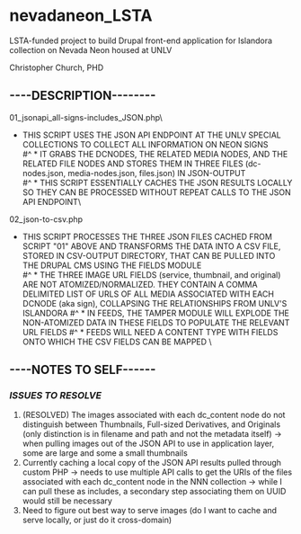 # nevadaneon_LSTA

LSTA-funded project to build Drupal front-end application for Islandora collection on Nevada Neon housed at UNLV

Christopher Church, PHD

## ----DESCRIPTION--------

01_jsonapi_all-signs-includes_JSON.php\
* THIS SCRIPT USES THE JSON API ENDPOINT AT THE UNLV SPECIAL COLLECTIONS TO COLLECT ALL INFORMATION ON NEON SIGNS \
#^  * IT GRABS THE DCNODES, THE RELATED MEDIA NODES, AND THE RELATED FILE NODES AND STORES THEM IN THREE FILES (dc-nodes.json, media-nodes.json, files.json) IN JSON-OUTPUT\
#^  * THIS SCRIPT ESSENTIALLY CACHES THE JSON RESULTS LOCALLY SO THEY CAN BE PROCESSED WITHOUT REPEAT CALLS TO THE JSON API ENDPOINT\

02_json-to-csv.php
* THIS SCRIPT PROCESSES THE THREE JSON FILES CACHED FROM SCRIPT "01" ABOVE AND TRANSFORMS THE DATA INTO A CSV FILE, STORED IN CSV-OUTPUT DIRECTORY, THAT CAN BE PULLED INTO THE DRUPAL CMS USING THE FIELDS MODULE\
#^ * THE THREE IMAGE URL FIELDS (service, thumbnail, and original) ARE NOT ATOMIZED/NORMALIZED. THEY CONTAIN A COMMA DELIMITED LIST OF URLS OF ALL MEDIA ASSOCIATED WITH EACH DCNODE (aka sign), COLLAPSING THE RELATIONSHIPS FROM UNLV'S ISLANDORA
#^  * IN FEEDS, THE TAMPER MODULE WILL EXPLODE THE NON-ATOMIZED DATA IN THESE FIELDS TO POPULATE THE RELEVANT URL FIELDS
#^  * FEEDS WILL NEED A CONTENT TYPE WITH FIELDS ONTO WHICH THE CSV FIELDS CAN BE MAPPED
\


## ----NOTES TO SELF------

### *ISSUES TO RESOLVE*
1. (RESOLVED) The images associated with each dc_content node do not distinguish between Thumbnails, Full-sized Derivatives, and Originals (only distinction is in filename and path and not the metadata itself) -> when pulling images out of the JSON API to use in application layer, some are large and some a small thumbnails
2. Currently caching a local copy of the JSON API results pulled through custom PHP -> needs to use multiple API calls to get the URIs of the files associated with each dc_content node in the NNN collection -> while I can pull these as includes, a secondary step associating them on UUID would still be necessary
3. Need to figure out best way to serve images (do I want to cache and serve locally, or just do it cross-domain) 
